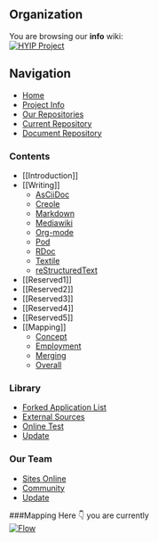 ## Organization
You are browsing our **info** wiki:        
[![HYIP Project](https://avatars2.githubusercontent.com/u/8466209?v=3&s=460)](https://github.com/hyip)    
## Navigation
* [Home](https://github.com/hyip)
* [Project Info](https://github.com/hyip/info)
* [Our Repositories](https://github.com/hyip?tab=repositories)
* [Current Repository](https://github.com/hyip/info)
* [Document Repository](https://github.com/hyip/info/wiki)

### Contents
* [[Introduction]]
* [[Writing]]
    * [AsCiiDoc]([Writing]-AsCiiDoc)
    * [Creole]([Writing]-Creole)
    * [Markdown]([Writing]-Markdown)
    * [Mediawiki]([Writing]-mediawiki)
    * [Org-mode]([Writing]-Org)
    * [Pod]([Writing]-Pod)
    * [RDoc]([Writing]-RDoc)
    * [Textile]([Writing]-Textile)
    * [reStructuredText]([Writing]-reStructuredText)
* [[Reserved1]]
* [[Reserved2]]
* [[Reserved3]]
* [[Reserved4]]
* [[Reserved5]]
* [[Mapping]]
    * [Concept]([Mapping]-Concept)
    * [Employment]([Mapping]-Employment)
    * [Merging]([Mapping]-Merging)
    * [Overall]([Mapping]-Overall)

### Library
* [Forked Application List](%5BHOW-TO%5D-Installation)
* [External Sources](%5BHOW-TO%5D-How-To-Blog)
* [Online Test](%5BHOW-TO%5D-Pagination)
* [Update](%5BHOW-TO%5D-Using-Nginx-with-Phile)

### Our Team
* [Sites Online](%5BCOMMUNITY%5D-Sites-using-Phile)
* [Community](%5BCOMMUNITY%5D-Plugins)
* [Update](%5BCOMMUNITY%5D-Themes)

###Mapping
Here :point_down: you are currently         
[![Flow](https://hyipworld.github.io/images/github/doc/info.png)]([Mapping]-Overall)    